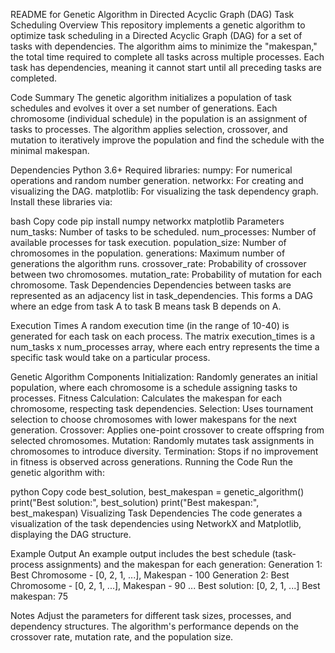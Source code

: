 README for Genetic Algorithm in Directed Acyclic Graph (DAG) Task Scheduling
Overview
This repository implements a genetic algorithm to optimize task scheduling in a Directed Acyclic Graph (DAG) for a set of tasks with dependencies. The algorithm aims to minimize the "makespan," the total time required to complete all tasks across multiple processes. Each task has dependencies, meaning it cannot start until all preceding tasks are completed.

Code Summary
The genetic algorithm initializes a population of task schedules and evolves it over a set number of generations. Each chromosome (individual schedule) in the population is an assignment of tasks to processes. The algorithm applies selection, crossover, and mutation to iteratively improve the population and find the schedule with the minimal makespan.

Dependencies
Python 3.6+
Required libraries:
numpy: For numerical operations and random number generation.
networkx: For creating and visualizing the DAG.
matplotlib: For visualizing the task dependency graph.
Install these libraries via:

bash
Copy code
pip install numpy networkx matplotlib
Parameters
num_tasks: Number of tasks to be scheduled.
num_processes: Number of available processes for task execution.
population_size: Number of chromosomes in the population.
generations: Maximum number of generations the algorithm runs.
crossover_rate: Probability of crossover between two chromosomes.
mutation_rate: Probability of mutation for each chromosome.
Task Dependencies
Dependencies between tasks are represented as an adjacency list in task_dependencies. This forms a DAG where an edge from task A to task B means task B depends on A.

Execution Times
A random execution time (in the range of 10-40) is generated for each task on each process. The matrix execution_times is a num_tasks x num_processes array, where each entry represents the time a specific task would take on a particular process.

Genetic Algorithm Components
Initialization: Randomly generates an initial population, where each chromosome is a schedule assigning tasks to processes.
Fitness Calculation: Calculates the makespan for each chromosome, respecting task dependencies.
Selection: Uses tournament selection to choose chromosomes with lower makespans for the next generation.
Crossover: Applies one-point crossover to create offspring from selected chromosomes.
Mutation: Randomly mutates task assignments in chromosomes to introduce diversity.
Termination: Stops if no improvement in fitness is observed across generations.
Running the Code
Run the genetic algorithm with:

python
Copy code
best_solution, best_makespan = genetic_algorithm()
print("Best solution:", best_solution)
print("Best makespan:", best_makespan)
Visualizing Task Dependencies
The code generates a visualization of the task dependencies using NetworkX and Matplotlib, displaying the DAG structure.

Example Output
An example output includes the best schedule (task-process assignments) and the makespan for each generation:
Generation 1: Best Chromosome - [0, 2, 1, ...], Makespan - 100
Generation 2: Best Chromosome - [0, 2, 1, ...], Makespan - 90
...
Best solution: [0, 2, 1, ...]
Best makespan: 75

Notes
Adjust the parameters for different task sizes, processes, and dependency structures.
The algorithm's performance depends on the crossover rate, mutation rate, and the population size.
